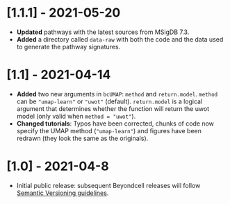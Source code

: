 # [1.1.1] - 2021-05-20
* **Updated** pathways with the latest sources from MSigDB 7.3.
* **Added** a directory called `data-raw` with both the code and the data used to generate the pathway signatures. 

# [1.1] - 2021-04-14

* **Added** two new arguments in `bcUMAP`: `method` and `return.model`. `method` can be `"umap-learn"` or `"uwot"` (default). `return.model` is a logical argument that determines whether the function will return the uwot model (only valid when `method = "uwot"`).
* **Changed tutorials**: Typos have been corrected, chunks of code now specify the UMAP method (`"umap-learn"`) and figures have been redrawn
(they look the same as the originals).

# [1.0] - 2021-04-8

* Initial public release: subsequent Beyondcell releases will follow [Semantic Versioning guidelines](https://semver.org/).
